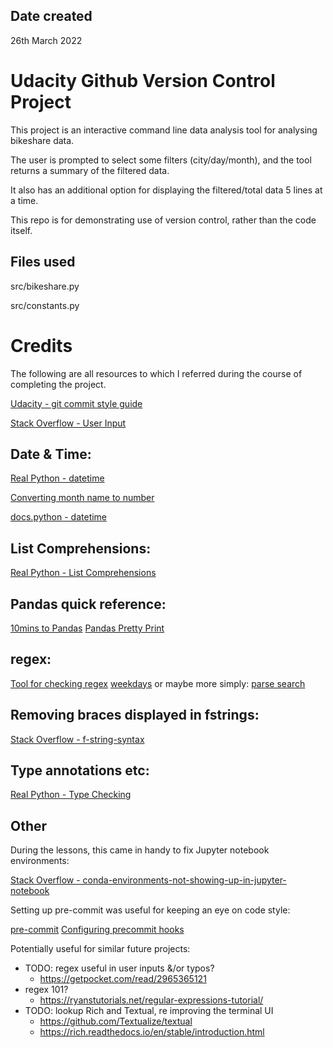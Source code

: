 ## Date created
26th March 2022

# Udacity Github Version Control Project

This project is an interactive command line data analysis tool for analysing bikeshare data.

The user is prompted to select some filters (city/day/month), and the tool returns a summary of the filtered data.

It also has an additional option for displaying the filtered/total data 5 lines at a time.

This repo is for demonstrating use of version control, rather than the code itself.

## Files used
src/bikeshare.py

src/constants.py

# Credits
The following are all resources to which I referred during the course of completing the project.

[Udacity - git commit style guide](https://udacity.github.io/git-styleguide/)

[Stack Overflow - User Input](https://stackoverflow.com/questions/23294658/asking-the-user-for-input-until-they-give-a-valid-response)

## Date & Time:
[Real Python - datetime](https://realpython.com/python-datetime/)

[Converting month name to number](https://www.kite.com/python/answers/how-to-convert-between-month-name-and-month-number-in-python)

[docs.python - datetime](https://docs.python.org/3/library/datetime.html#datetime.date.weekday)

## List Comprehensions:
[Real Python - List Comprehensions](https://realpython.com/list-comprehension-python/#using-list-comprehensions)

## Pandas quick reference:
[10mins to Pandas](https://pandas.pydata.org/pandas-docs/stable/user_guide/10min.html)
[Pandas Pretty Print](https://www.stackvidhya.com/pretty-print-dataframe/#:~:text=You%20can%20use%20the%20print,which%20will%20print%20the%20dataframe.)

## regex:
[Tool for checking regex](https://pythex.org/)
[weekdays](https://stackoverflow.com/questions/43281715/regex-that-matches-all-week-days-name-in-a-string)
or maybe more simply:
[parse search](https://realpython.com/python-packages/#parse-for-matching-strings)

## Removing braces displayed in fstrings:
[Stack Overflow - f-string-syntax](https://stackoverflow.com/questions/42756537/f-string-syntax-for-unpacking-a-list-with-brace-suppression)

## Type annotations etc:
[Real Python - Type Checking](https://realpython.com/python-type-checking/)

## Other
During the lessons, this came in handy to fix Jupyter notebook environments:

[Stack Overflow - conda-environments-not-showing-up-in-jupyter-notebook](https://stackoverflow.com/questions/39604271/conda-environments-not-showing-up-in-jupyter-notebook)


Setting up pre-commit was useful for keeping an eye on code style:

[pre-commit](https://pre-commit.com/)
[Configuring precommit hooks](https://rednafi.github.io/digressions/python/2020/04/06/python-precommit.html)


Potentially useful for similar future projects:
* TODO: regex useful in user inputs &/or typos?
  * https://getpocket.com/read/2965365121
* regex 101?
  * https://ryanstutorials.net/regular-expressions-tutorial/
* TODO: lookup Rich and Textual, re improving the terminal UI
  * https://github.com/Textualize/textual
  * https://rich.readthedocs.io/en/stable/introduction.html

